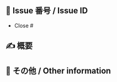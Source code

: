 ## 🎲 Issue 番号 / Issue ID

- Close #

## ✍️ 概要

<!--
  その変更を提案する意図をご説明ください。どの問題が解決したり、機能的な追加がなされたりしますか。
  Describe the intention of the changes being proposed. What problem does it solve or functionality does it add?
-->


## 📝 その他 / Other information

<!--
  そのほかに、必要かもしれない有用な情報がありましたらご記入ください。
  Add any other helpful information that may be needed here.
-->
